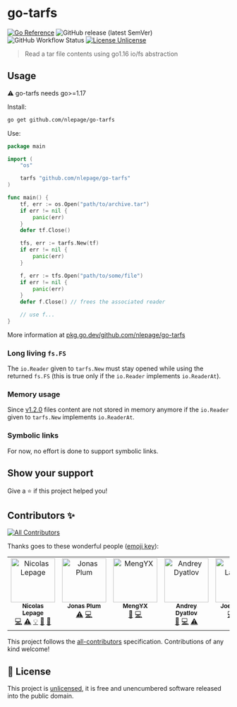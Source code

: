# go-tarfs

[![Go Reference](https://pkg.go.dev/badge/github.com/nlepage/go-tarfs.svg)](https://pkg.go.dev/github.com/nlepage/go-tarfs)
![GitHub release (latest SemVer)](https://img.shields.io/github/v/release/nlepage/go-tarfs?sort=semver)
![GitHub Workflow Status](https://img.shields.io/github/actions/workflow/status/nlepage/go-tarfs/go.yml?branch=main)
[![License Unlicense](https://img.shields.io/github/license/nlepage/go-tarfs)](https://github.com/nlepage/go-tarfs/blob/master/LICENSE)

> Read a tar file contents using go1.16 io/fs abstraction

## Usage

⚠️ go-tarfs needs go>=1.17

Install:

```sh
go get github.com/nlepage/go-tarfs
```

Use:

```go
package main

import (
    "os"

    tarfs "github.com/nlepage/go-tarfs"
)

func main() {
    tf, err := os.Open("path/to/archive.tar")
    if err != nil {
        panic(err)
    }
    defer tf.Close()

    tfs, err := tarfs.New(tf)
    if err != nil {
        panic(err)
    }

    f, err := tfs.Open("path/to/some/file")
    if err != nil {
        panic(err)
    }
    defer f.Close() // frees the associated reader

    // use f...
}
```

More information at [pkg.go.dev/github.com/nlepage/go-tarfs](https://pkg.go.dev/github.com/nlepage/go-tarfs#section-documentation)

### Long living `fs.FS`

The `io.Reader` given to `tarfs.New` must stay opened while using the returned `fs.FS` (this is true only if the `io.Reader` implements `io.ReaderAt`).

### Memory usage

Since [v1.2.0](https://github.com/nlepage/go-tarfs/releases/tag/v1.2.0) files content are not stored in memory anymore if the `io.Reader` given to `tarfs.New` implements `io.ReaderAt`.

### Symbolic links

For now, no effort is done to support symbolic links.

## Show your support

Give a ⭐️ if this project helped you!

## Contributors ✨

<!-- ALL-CONTRIBUTORS-BADGE:START - Do not remove or modify this section -->
[![All Contributors](https://img.shields.io/badge/all_contributors-5-orange.svg?style=flat-square)](#contributors-)
<!-- ALL-CONTRIBUTORS-BADGE:END -->

Thanks goes to these wonderful people ([emoji key](https://allcontributors.org/docs/en/emoji-key)):

<!-- ALL-CONTRIBUTORS-LIST:START - Do not remove or modify this section -->
<!-- prettier-ignore-start -->
<!-- markdownlint-disable -->
<table>
  <tbody>
    <tr>
      <td align="center" valign="top" width="14.28%"><a href="https://github.com/nlepage"><img src="https://avatars.githubusercontent.com/u/19571875?v=4?s=100" width="100px;" alt="Nicolas Lepage"/><br /><sub><b>Nicolas Lepage</b></sub></a><br /><a href="https://github.com/nlepage/go-tarfs/commits?author=nlepage" title="Code">💻</a> <a href="https://github.com/nlepage/go-tarfs/commits?author=nlepage" title="Tests">⚠️</a> <a href="#example-nlepage" title="Examples">💡</a> <a href="#maintenance-nlepage" title="Maintenance">🚧</a> <a href="https://github.com/nlepage/go-tarfs/pulls?q=is%3Apr+reviewed-by%3Anlepage" title="Reviewed Pull Requests">👀</a></td>
      <td align="center" valign="top" width="14.28%"><a href="https://blog.cugu.eu/"><img src="https://avatars.githubusercontent.com/u/653777?v=4?s=100" width="100px;" alt="Jonas Plum"/><br /><sub><b>Jonas Plum</b></sub></a><br /><a href="https://github.com/nlepage/go-tarfs/commits?author=cugu" title="Tests">⚠️</a> <a href="https://github.com/nlepage/go-tarfs/commits?author=cugu" title="Code">💻</a></td>
      <td align="center" valign="top" width="14.28%"><a href="https://github.com/ix64"><img src="https://avatars.githubusercontent.com/u/13902388?v=4?s=100" width="100px;" alt="MengYX"/><br /><sub><b>MengYX</b></sub></a><br /><a href="https://github.com/nlepage/go-tarfs/issues?q=author%3Aix64" title="Bug reports">🐛</a> <a href="https://github.com/nlepage/go-tarfs/commits?author=ix64" title="Code">💻</a></td>
      <td align="center" valign="top" width="14.28%"><a href="https://github.com/adyatlov"><img src="https://avatars.githubusercontent.com/u/1386270?v=4?s=100" width="100px;" alt="Andrey Dyatlov"/><br /><sub><b>Andrey Dyatlov</b></sub></a><br /><a href="https://github.com/nlepage/go-tarfs/issues?q=author%3Aadyatlov" title="Bug reports">🐛</a> <a href="https://github.com/nlepage/go-tarfs/commits?author=adyatlov" title="Code">💻</a> <a href="https://github.com/nlepage/go-tarfs/commits?author=adyatlov" title="Tests">⚠️</a></td>
      <td align="center" valign="top" width="14.28%"><a href="https://github.com/joelanford"><img src="https://avatars.githubusercontent.com/u/580047?v=4?s=100" width="100px;" alt="Joe Lanford"/><br /><sub><b>Joe Lanford</b></sub></a><br /><a href="https://github.com/nlepage/go-tarfs/commits?author=joelanford" title="Code">💻</a> <a href="https://github.com/nlepage/go-tarfs/pulls?q=is%3Apr+reviewed-by%3Ajoelanford" title="Reviewed Pull Requests">👀</a> <a href="https://github.com/nlepage/go-tarfs/issues?q=author%3Ajoelanford" title="Bug reports">🐛</a></td>
    </tr>
  </tbody>
</table>

<!-- markdownlint-restore -->
<!-- prettier-ignore-end -->

<!-- ALL-CONTRIBUTORS-LIST:END -->

This project follows the [all-contributors](https://github.com/all-contributors/all-contributors) specification. Contributions of any kind welcome!

## 📝 License

This project is [unlicensed](https://github.com/nlepage/go-tarfs/blob/master/LICENSE), it is free and unencumbered software released into the public domain.

